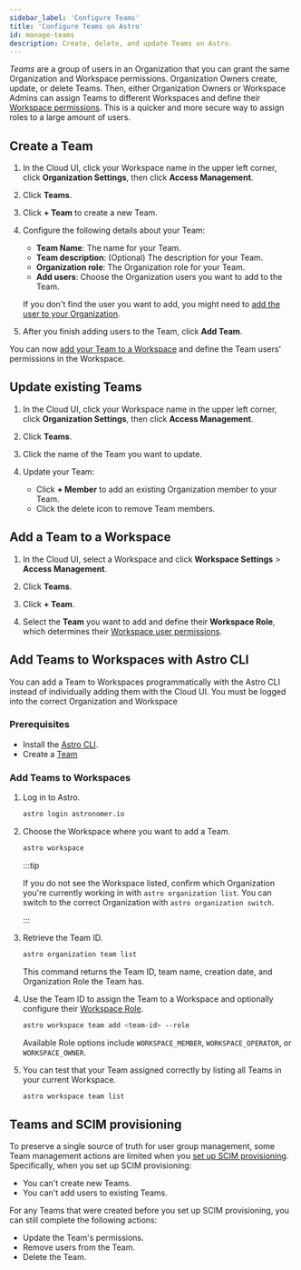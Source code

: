 ```yaml
---
sidebar_label: 'Configure Teams'
title: 'Configure Teams on Astro'
id: manage-teams
description: Create, delete, and update Teams on Astro.
---
```


_Teams_ are a group of users in an Organization that you can grant the same Organization and Workspace permissions. Organization Owners create, update, or delete Teams. Then, either Organization Owners or Workspace Admins can assign Teams to different Workspaces and define their [Workspace permissions](astro/user-permissions.md#workspace-roles). This is a quicker and more secure way to assign roles to a large amount of users. 

## Create a Team

1. In the Cloud UI, click your Workspace name in the upper left corner, click **Organization Settings**, then click **Access Management**.

2. Click **Teams**.

3. Click **+ Team** to create a new Team.

4. Configure the following details about your Team:

    - **Team Name**: The name for your Team.
    - **Team description**: (Optional) The description for your Team.
    - **Organization role**: The Organization role for your Team. 
    - **Add users**: Choose the Organization users you want to add to the Team. 

    If you don't find the user you want to add, you might need to [add the user to your Organization](manage-organization-users.md#add-a-user-to-an-organization).

5. After you finish adding users to the Team, click **Add Team**.

You can now [add your Team to a Workspace](manage-teams.md#add-a-team-to-a-workspace) and define the Team users' permissions in the Workspace.

## Update existing Teams

1. In the Cloud UI, click your Workspace name in the upper left corner, click **Organization Settings**, then click **Access Management**.

2. Click **Teams**.

3. Click the name of the Team you want to update.

4. Update your Team:

    - Click **+ Member** to add an existing Organization member to your Team.
    - Click the delete icon to remove Team members.

## Add a Team to a Workspace

1. In the Cloud UI, select a Workspace and click **Workspace Settings** > **Access Management**.

2. Click **Teams**.

3. Click **+ Team**.

4. Select the **Team** you want to add and define their **Workspace Role**, which determines their [Workspace user permissions](/astro/user-permissions.md#workspace-roles).

## Add Teams to Workspaces with Astro CLI

You can add a Team to Workspaces programmatically with the Astro CLI instead of individually adding them with the Cloud UI. You must be logged into the correct Organization and Workspace 

### Prerequisites

- Install the [Astro CLI](install-cli.md).
- Create a [Team](#create-a-team)

### Add Teams to Workspaces

1. Log in to Astro. 

    ```sh
    astro login astronomer.io
    ```

2. Choose the Workspace where you want to add a Team.
    
    ```sh
    astro workspace
    ```

    :::tip

    If you do not see the Workspace listed, confirm which Organization you're currently working in with `astro organization list`. You can switch to the correct Organization with `astro organization switch`.

    :::

3. Retrieve the Team ID. 

    ```sh
    astro organization team list
    ```

    This command returns the Team ID, team name, creation date, and Organization Role the Team has.

4. Use the Team ID to assign the Team to a Workspace and optionally configure their [Workspace Role](/astro/user-permissions.md#workspace-roles).

    ```sh
    astro workspace team add <team-id> --role
    ```
    
    Available Role options include `WORKSPACE_MEMBER`, `WORKSPACE_OPERATOR`, or `WORKSPACE_OWNER`.

5. You can test that your Team assigned correctly by listing all Teams in your current Workspace.

    ```sh
    astro workspace team list
    ```

## Teams and SCIM provisioning

To preserve a single source of truth for user group management, some Team management actions are limited when you [set up SCIM provisioning](set-up-scim-provisioning.md). Specifically, when you set up SCIM provisioning:

- You can't create new Teams.
- You can't add users to existing Teams.

For any Teams that were created before you set up SCIM provisioning, you can still complete the following actions:

- Update the Team's permissions.
- Remove users from the Team.
- Delete the Team.
